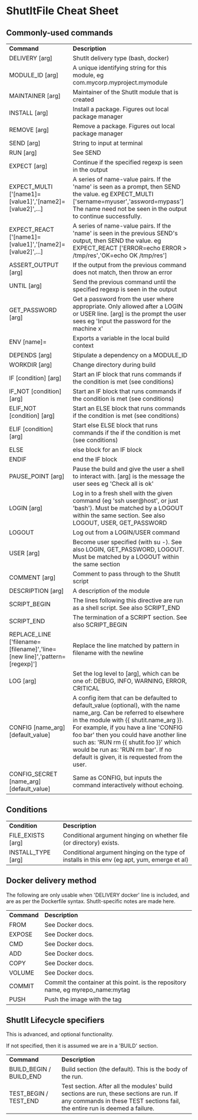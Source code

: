 # ShutItFile Cheat Sheet

## Commonly-used commands

<table>
<tr><td><b>Command</b></td><td><b>Description</b></td></tr>
<tr><td>DELIVERY [arg]             </td><td>ShutIt delivery type (bash, docker) </td></tr>
<tr><td>MODULE_ID [arg]            </td><td>A unique identifying string for this module, eg com.mycorp.myproject.mymodule </td></tr>
<tr><td>MAINTAINER [arg]           </td><td>Maintainer of the ShutIt module that is created </td></tr>
<tr><td>INSTALL [arg]              </td><td>Install a package. Figures out local package manager </td></tr>
<tr><td>REMOVE [arg]               </td><td>Remove a package. Figures out local package manager </td></tr>
<tr><td>SEND [arg]                 </td><td>String to input at terminal </td></tr>
<tr><td>RUN [arg]                  </td><td>See SEND </td></tr>
<tr><td>EXPECT [arg]               </td><td>Continue if the specified regexp is seen in the output </td></tr>
<tr><td>EXPECT_MULTI ['[name1]=[value1]','[name2]=[value2]',...]         </td><td>A series of name-value pairs. If the 'name' is seen as a prompt, then SEND the value. eg EXPECT_MULTI ['sername=myuser','assword=mypass'] The name need not be seen in the output to continue successfully.</td></tr>
<tr><td>EXPECT_REACT ['[name1]=[value1]','[name2]=[value2]',...]         </td><td>A series of name-value pairs. If the 'name' is seen in the previous SEND's output, then SEND the value. eg EXPECT_REACT ['ERROR=echo ERROR > /tmp/res','OK=echo OK /tmp/res']</td></tr>
<tr><td>ASSERT_OUTPUT [arg]        </td><td>If the output from the previous command does not match, then throw an error </td></tr>
<tr><td>UNTIL [arg]                </td><td>Send the previous command until the specified regexp is seen in the output </td></tr>
<tr><td>GET_PASSWORD [arg]         </td><td>Get a password from the user where appropriate.  Only allowed after a LOGIN or USER line. [arg] is the prompt the user sees eg 'Input the password for the machine x' </td></tr>
<tr><td>ENV [name]=<value>         </td><td>Exports a variable in the local build context </td></tr>
<tr><td>DEPENDS [arg]              </td><td>Stipulate a dependency on a MODULE_ID </td></tr>
<tr><td>WORKDIR [arg]              </td><td>Change directory during build </td></tr>
<tr><td>IF [condition] [arg]       </td><td>Start an IF block that runs commands if the condition is met (see conditions) </td></tr>
<tr><td>IF_NOT [condition] [arg]   </td><td>Start an IF block that runs commands if the condition is met (see conditions)  </td></tr>
<tr><td>ELIF_NOT [condition] [arg] </td><td>Start an ELSE block that runs commands if the condition is met (see conditions) </td></tr>
<tr><td>ELIF [condition] [arg]     </td><td>Start else ELSE block that runs commands if the if the condition is met (see conditions) </td></tr>
<tr><td>ELSE                       </td><td>else block for an IF block </td></tr>
<tr><td>ENDIF                      </td><td>end the IF block </td></tr>
<tr><td>PAUSE_POINT [arg]          </td><td>Pause the build and give the user a shell to interact with. [arg] is the message the user sees eg 'Check all is ok' </td></tr>
<tr><td>LOGIN [arg]                </td><td>Log in to a fresh shell with the given command (eg 'ssh user@host', or just 'bash'). Must be matched by a LOGOUT within the same section. See also LOGOUT, USER, GET_PASSWORD</td></tr>
<tr><td>LOGOUT                     </td><td>Log out from a LOGIN/USER command </td></tr>
<tr><td>USER [arg]                 </td><td>Become user specified (with su -). See also LOGIN, GET_PASSWORD, LOGOUT. Must be matched by a LOGOUT within the same section </td></tr>
<tr><td>COMMENT [arg]              </td><td>Comment to pass through to the ShutIt script </td></tr>
<tr><td>DESCRIPTION [arg]          </td><td>A description of the module </td></tr>
<tr><td>SCRIPT_BEGIN               </td><td>The lines following this directive are run as a shell script. See also SCRIPT_END </td></tr>
<tr><td>SCRIPT_END                 </td><td>The termination of a SCRIPT section. See also SCRIPT_BEGIN</td></tr>
<tr><td>REPLACE_LINE ['filename=[filename]','line=[new line]','pattern=[regexp]']         </td><td>Replace the line matched by pattern in filename with the newline</td></tr>
<tr><td>LOG [arg]                  </td><td>Set the log level to [arg], which can be one of: DEBUG, INFO, WARNING, ERROR, CRITICAL</td></tr>
<tr><td>CONFIG [name_arg] [default_value]    </td><td>A config item that can be defaulted to default_value (optional), with the name name_arg. Can be referred to elsewhere in the module with {{ shutit.name_arg }}. <br/>For example, if you have a line 'CONFIG foo bar' then you could have another line such as: 'RUN rm {{ shutit.foo }}' which would be run as: 'RUN rm bar'. If no default is given, it is requested from the user.</td></tr>
<tr><td>CONFIG_SECRET [name_arg] [default_value]    </td><td>Same as CONFIG, but inputs the command interactively without echoing.</td></tr>
</table>

## Conditions

<table>
<tr><td><b>Condition</b></td><td><b>Description</b></td></tr>
<tr><td>FILE_EXISTS [arg]</td><td>Conditional argument hinging on whether file (or directory) exists.</td></tr>
<tr><td>INSTALL_TYPE [arg]</td><td>Conditional argument hinging on the type of installs in this env (eg apt, yum, emerge et al)</td></tr>
</table>

## Docker delivery method

The following are only usable when 'DELIVERY docker' line is included,
and are as per the Dockerfile syntax. ShutIt-specific notes are made here.

<table>
<tr><td><b>Command</b></td><td><b>Description</b></td></tr>
<tr><td>FROM         </td><td>See Docker docs.</td></tr>
<tr><td>EXPOSE       </td><td>See Docker docs.</td></tr>
<tr><td>CMD          </td><td>See Docker docs.</td></tr>
<tr><td>ADD          </td><td>See Docker docs.</td></tr>
<tr><td>COPY         </td><td>See Docker docs.</td></tr>
<tr><td>VOLUME       </td><td>See Docker docs.</td></tr>
<tr><td>COMMIT <arg1></td><td>Commit the container at this point. <arg1> is the repository name, eg myrepo_name:mytag </td></tr>
<tr><td>PUSH   <arg1></td><td>Push the image with the tag <arg1> </td></tr>
</table>

## ShutIt Lifecycle specifiers

This is advanced, and optional functionality.

If not specified, then it is assumed we are in a 'BUILD' section.

<table>
<tr><td><b>Command</b></td><td><b>Description</b></td></tr>
<tr><td>BUILD_BEGIN / BUILD_END </td><td>Build section (the default). This is the body of the run.</td></tr>
<tr><td>TEST_BEGIN / TEST_END   </td><td>Test section. After all the modules' build sections are run, these sections are run. If any commands in these TEST sections fail, the entire run is deemed a failure.</td></tr>
</table>
